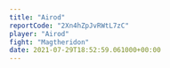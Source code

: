 ```yaml
---
title: "Airod"
reportCode: "2Xn4hZpJvRWtL7zC"
player: "Airod"
fight: "Magtheridon"
date: 2021-07-29T18:52:59.061000+00:00
---
```

